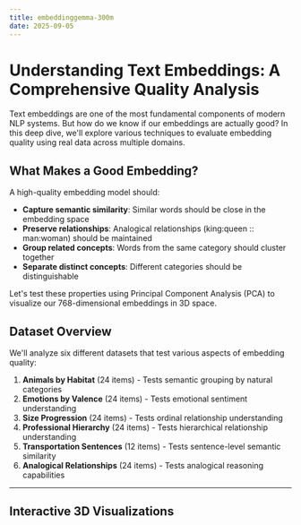```yaml
---
title: embeddinggemma-300m
date: 2025-09-05
---
```

# Understanding Text Embeddings: A Comprehensive Quality Analysis

Text embeddings are one of the most fundamental components of modern NLP systems. But how do we know if our embeddings are actually good? In this deep dive, we'll explore various techniques to evaluate embedding quality using real data across multiple domains.

## What Makes a Good Embedding?

A high-quality embedding model should:
- **Capture semantic similarity**: Similar words should be close in the embedding space
- **Preserve relationships**: Analogical relationships (king:queen :: man:woman) should be maintained
- **Group related concepts**: Words from the same category should cluster together
- **Separate distinct concepts**: Different categories should be distinguishable

Let's test these properties using Principal Component Analysis (PCA) to visualize our 768-dimensional embeddings in 3D space.

## Dataset Overview

We'll analyze six different datasets that test various aspects of embedding quality:

1. **Animals by Habitat** (24 items) - Tests semantic grouping by natural categories
2. **Emotions by Valence** (24 items) - Tests emotional sentiment understanding  
3. **Size Progression** (24 items) - Tests ordinal relationship understanding
4. **Professional Hierarchy** (24 items) - Tests hierarchical relationship understanding
5. **Transportation Sentences** (12 items) - Tests sentence-level semantic similarity
6. **Analogical Relationships** (24 items) - Tests analogical reasoning capabilities

---

## Interactive 3D Visualizations

<div id="animals-plot" style="width: 100%; height: 600px; margin: 20px 0;"></div>

<div id="emotions-plot" style="width: 100%; height: 600px; margin: 20px 0;"></div>

<div id="size-plot" style="width: 100%; height: 600px; margin: 20px 0;"></div>

<div id="hierarchy-plot" style="width: 100%; height: 600px; margin: 20px 0;"></div>

<div id="transport-plot" style="width: 100%; height: 600px; margin: 20px 0;"></div>

<div id="analogies-plot" style="width: 100%; height: 600px; margin: 20px 0;"></div>

<script src="https://cdnjs.cloudflare.com/ajax/libs/plotly.js/2.18.0/plotly.min.js"></script>

<script>
// Global variable to store embedding data
let embeddingData = {};

// Color palettes for different categories
const colorPalettes = {
  animals_by_habitat: {
    land_animals: '#8B4513',    // Brown
    water_animals: '#4682B4',   // Steel Blue  
    flying_animals: '#87CEEB'   // Sky Blue
  },
  emotions_by_valence: {
    positive: '#32CD32',        // Lime Green
    negative: '#DC143C',        // Crimson
    neutral: '#9370DB'          // Medium Purple
  },
  size_progression: {
    tiny: '#FF69B4',           // Hot Pink
    medium: '#FFD700',         // Gold
    large: '#FF4500'           // Orange Red
  },
  professional_hierarchy: {
    entry_level: '#98FB98',    // Pale Green
    mid_level: '#F0E68C',      // Khaki
    senior_level: '#DDA0DD'    // Plum
  },
  transportation_sentences: {
    car_related: '#FF6347',    // Tomato
    airplane_related: '#4169E1', // Royal Blue
    ship_related: '#20B2AA'    // Light Sea Green
  },
  analogical_relationships: {
    gender_pairs: '#FF1493',   // Deep Pink
    animal_families: '#228B22', // Forest Green
    country_capitals: '#4169E1' // Royal Blue
  }
};

// Function to load JSON data and create all plots
async function loadDataAndCreatePlots() {
  try {
    const response = await fetch('./all_embedding_pca_results.json');
    embeddingData = await response.json();
    
    // Create individual plots for each dataset
    if (embeddingData.animals_by_habitat) {
      createPlot('animals-plot', embeddingData.animals_by_habitat, 'Animals by Habitat - 3D PCA Projection');
    }
    if (embeddingData.emotions_by_valence) {
      createPlot('emotions-plot', embeddingData.emotions_by_valence, 'Emotions by Valence - 3D PCA Projection');
    }
    if (embeddingData.size_progression) {
      createPlot('size-plot', embeddingData.size_progression, 'Size Progression - 3D PCA Projection');
    }
    if (embeddingData.professional_hierarchy) {
      createPlot('hierarchy-plot', embeddingData.professional_hierarchy, 'Professional Hierarchy - 3D PCA Projection');
    }
    if (embeddingData.transportation_sentences) {
      createPlot('transport-plot', embeddingData.transportation_sentences, 'Transportation Sentences - 3D PCA Projection');
    }
    if (embeddingData.analogical_relationships) {
      createPlot('analogies-plot', embeddingData.analogical_relationships, 'Analogical Relationships - 3D PCA Projection');
    }
    
    // Create variance analysis
    createVarianceAnalysis();
    
  } catch (error) {
    console.error('Error loading embedding data:', error);
    document.getElementById('animals-plot').innerHTML = '<p style="color: red;">Error loading data. Please ensure all_embedding_pca_results.json is in the same directory.</p>';
  }
}

function createPlot(containerId, data, title) {
  const categories = [...new Set(data.items.map(item => item.category))];
  
  const traces = categories.map(category => {
    const categoryItems = data.items.filter(item => item.category === category);
    
    return {
      x: categoryItems.map(item => item.pca_coordinates.x),
      y: categoryItems.map(item => item.pca_coordinates.y),
      z: categoryItems.map(item => item.pca_coordinates.z),
      text: categoryItems.map(item => item.text),
      mode: 'markers+text',
      marker: {
        color: colorPalettes[data.dataset_name] ? colorPalettes[data.dataset_name][category] : '#666666',
        size: 8,
        opacity: 0.8
      },
      textposition: 'top center',
      textfont: {
        size: 10,
        color: colorPalettes[data.dataset_name] ? colorPalettes[data.dataset_name][category] : '#666666'
      },
      name: category.replace('_', ' '),
      type: 'scatter3d'
    };
  });

  const layout = {
    title: {
      text: title,
      font: { size: 18 }
    },
    scene: {
      xaxis: { 
        title: `PC1 (${(data.pca_explained_variance[0] * 100).toFixed(1)}% var)`,
        titlefont: { size: 12 }
      },
      yaxis: { 
        title: `PC2 (${(data.pca_explained_variance[1] * 100).toFixed(1)}% var)`,
        titlefont: { size: 12 }
      },
      zaxis: { 
        title: `PC3 (${(data.pca_explained_variance[2] * 100).toFixed(1)}% var)`,
        titlefont: { size: 12 }
      },
      camera: {
        eye: { x: 1.5, y: 1.5, z: 1.5 }
      }
    },
    margin: { l: 0, r: 0, b: 0, t: 40 },
    legend: {
      x: 0.02,
      y: 0.98
    }
  };

  const config = {
    responsive: true,
    displayModeBar: true
  };

  Plotly.newPlot(containerId, traces, layout, config);
}

// Load data when page loads
document.addEventListener('DOMContentLoaded', loadDataAndCreatePlots);
</script>

---

## Quantitative Analysis

<div id="variance-analysis" style="margin: 20px 0;"></div>

<script>
function createVarianceAnalysis() {
  if (!embeddingData || Object.keys(embeddingData).length === 0) return;
  
  // Create variance table
  let tableHTML = `
    <h3>Variance Explained by PCA</h3>
    <p>The amount of variance captured by the first three principal components tells us how much information is preserved in our 3D visualization:</p>
    <table style="width: 100%; border-collapse: collapse; margin: 20px 0;">
      <thead>
        <tr style="background-color: #f8f9fa;">
          <th style="border: 1px solid #ddd; padding: 12px; text-align: left;">Dataset</th>
          <th style="border: 1px solid #ddd; padding: 12px; text-align: center;">PC1</th>
          <th style="border: 1px solid #ddd; padding: 12px; text-align: center;">PC2</th>
          <th style="border: 1px solid #ddd; padding: 12px; text-align: center;">PC3</th>
          <th style="border: 1px solid #ddd; padding: 12px; text-align: center;">Total Variance</th>
        </tr>
      </thead>
      <tbody>
  `;
  
  Object.values(embeddingData).forEach(dataset => {
    const pc1 = (dataset.pca_explained_variance[0] * 100).toFixed(1);
    const pc2 = (dataset.pca_explained_variance[1] * 100).toFixed(1);
    const pc3 = (dataset.pca_explained_variance[2] * 100).toFixed(1);
    const total = (dataset.total_variance_captured * 100).toFixed(1);
    
    tableHTML += `
      <tr>
        <td style="border: 1px solid #ddd; padding: 12px;">${dataset.dataset_name.replace('_', ' ')}</td>
        <td style="border: 1px solid #ddd; padding: 12px; text-align: center;">${pc1}%</td>
        <td style="border: 1px solid #ddd; padding: 12px; text-align: center;">${pc2}%</td>
        <td style="border: 1px solid #ddd; padding: 12px; text-align: center;">${pc3}%</td>
        <td style="border: 1px solid #ddd; padding: 12px; text-align: center; font-weight: bold;">${total}%</td>
      </tr>
    `;
  });
  
  tableHTML += `
      </tbody>
    </table>
    
    <div style="background: #e8f4f8; padding: 15px; border-radius: 8px; margin: 20px 0;">
      <h4>Key Insights:</h4>
      <ul>
        <li><strong>Higher variance capture</strong> (>40%) indicates clearer linear structure in embedding space</li>
        <li><strong>Lower variance capture</strong> (<30%) suggests more complex, non-linear relationships</li>
        <li>The 3D visualization preserves the most important dimensions of variation in the data</li>
      </ul>
    </div>
  `;
  
  document.getElementById('variance-analysis').innerHTML = tableHTML;
}
</script>

---

## Similarity Analysis

<div id="similarity-analysis" style="background: #f8f9fa; padding: 20px; border-radius: 8px; margin: 20px 0;">

### Interactive Cosine Similarity Calculator

<div style="margin: 20px 0;">
  <input id="word1" placeholder="Enter first word" style="padding: 8px; margin: 5px; border: 1px solid #ddd; border-radius: 4px;">
  <input id="word2" placeholder="Enter second word" style="padding: 8px; margin: 5px; border: 1px solid #ddd; border-radius: 4px;">
  <button onclick="computeSimilarity()" style="padding: 8px 16px; margin: 5px; background: #007bff; color: white; border: none; border-radius: 4px; cursor: pointer;">Calculate Similarity</button>
</div>
<div id="similarity-result" style="font-size: 16px; font-weight: bold; margin: 10px 0;"></div>

<div id="word-suggestions" style="margin: 20px 0;"></div>

</div>

<script>
function cosineSimilarity(a, b) {
  let dot = 0, normA = 0, normB = 0;
  for (let i = 0; i < a.length; i++) {
    dot += a[i] * b[i];
    normA += a[i] * a[i];
    normB += b[i] * b[i];
  }
  return dot / (Math.sqrt(normA) * Math.sqrt(normB));
}

function computeSimilarity() {
  if (!embeddingData || Object.keys(embeddingData).length === 0) {
    document.getElementById("similarity-result").innerHTML = '<span style="color: red;">Data not loaded yet. Please wait...</span>';
    return;
  }

  const w1 = document.getElementById("word1").value.toLowerCase().trim();
  const w2 = document.getElementById("word2").value.toLowerCase().trim();
  
  if (!w1 || !w2) {
    document.getElementById("similarity-result").innerHTML = '<span style="color: orange;">Please enter both words.</span>';
    return;
  }

  // Flatten items from all datasets
  const allItems = Object.values(embeddingData).flatMap(d => d.items);
  const f1 = allItems.find(d => d.text.toLowerCase() === w1);
  const f2 = allItems.find(d => d.text.toLowerCase() === w2);

  if (!f1 || !f2) {
    document.getElementById("similarity-result").innerHTML = `<span style="color: red;">One or both words not found in embeddings database.</span>`;
    updateWordSuggestions();
    return;
  }

  const v1 = [f1.pca_coordinates.x, f1.pca_coordinates.y, f1.pca_coordinates.z];
  const v2 = [f2.pca_coordinates.x, f2.pca_coordinates.y, f2.pca_coordinates.z];
  const sim = cosineSimilarity(v1, v2).toFixed(3);
  
  let color = 'green';
  if (sim < 0.3) color = 'red';
  else if (sim < 0.6) color = 'orange';

  document.getElementById("similarity-result").innerHTML = 
    `<span style="color: ${color};">Cosine Similarity between "${w1}" and "${w2}": ${sim}</span>`;
}

function updateWordSuggestions() {
  if (!embeddingData || Object.keys(embeddingData).length === 0) return;
  
  const allItems = Object.values(embeddingData).flatMap(d => d.items);
  const allWords = [...new Set(allItems.map(item => item.text))].sort();
  
  const suggestionsHTML = `
    <h4>Available words in database:</h4>
    <div style="background: white; padding: 10px; border-radius: 4px; max-height: 150px; overflow-y: auto; border: 1px solid #ddd;">
      ${allWords.map(word => `<span style="display: inline-block; background: #e9ecef; padding: 2px 6px; margin: 2px; border-radius: 3px; font-size: 12px;">${word}</span>`).join('')}
    </div>
  `;
  
  document.getElementById("word-suggestions").innerHTML = suggestionsHTML;
}

// Update suggestions when data is loaded
setTimeout(updateWordSuggestions, 2000);
</script>

---

## Analogical Relationship Testing

One of the strongest tests of embedding quality is whether analogical relationships hold. We can test this using vector arithmetic:

<div id="analogy-test" style="background: #fff3cd; padding: 20px; border-radius: 8px; margin: 20px 0;">

### King - Queen = Man - Woman?

<div id="analogy-analysis"></div>

</div>

<script>
function analyzeAnalogies() {
  if (!embeddingData || !embeddingData.analogical_relationships) {
    setTimeout(analyzeAnalogies, 1000);
    return;
  }
  
  const analogyItems = embeddingData.analogical_relationships.items;
  
  // Find specific analogy pairs
  const king = analogyItems.find(item => item.text === 'king');
  const queen = analogyItems.find(item => item.text === 'queen');
  const man = analogyItems.find(item => item.text === 'man');
  const woman = analogyItems.find(item => item.text === 'woman');
  
  if (king && queen && man && woman) {
    const kingVec = [king.pca_coordinates.x, king.pca_coordinates.y, king.pca_coordinates.z];
    const queenVec = [queen.pca_coordinates.x, queen.pca_coordinates.y, queen.pca_coordinates.z];
    const manVec = [man.pca_coordinates.x, man.pca_coordinates.y, man.pca_coordinates.z];
    const womanVec = [woman.pca_coordinates.x, woman.pca_coordinates.y, woman.pca_coordinates.z];
    
    // Calculate vector differences
    const kingQueenDiff = kingVec.map((val, i) => val - queenVec[i]);
    const manWomanDiff = manVec.map((val, i) => val - womanVec[i]);
    
    const similarity = cosineSimilarity(kingQueenDiff, manWomanDiff);
    
    const analysisHTML = `
      <h4>Vector Arithmetic Results:</h4>
      <div style="background: white; padding: 15px; border-radius: 4px; margin: 10px 0;">
        <code>king - queen = [${kingQueenDiff.map(x => x.toFixed(3)).join(', ')}]</code><br>
        <code>man - woman = [${manWomanDiff.map(x => x.toFixed(3)).join(', ')}]</code>
      </div>
      <p><strong>Cosine Similarity</strong>: ${similarity.toFixed(3)} ${similarity > 0.7 ? '✅' : similarity > 0.5 ? '⚠️' : '❌'}</p>
      <p>${similarity > 0.7 ? 'Excellent! The embedding captures gender relationships very well.' : 
           similarity > 0.5 ? 'Good. The relationship is preserved but with some noise.' : 
           'Poor. The analogical relationship is not well captured.'}</p>
    `;
    
    document.getElementById('analogy-analysis').innerHTML = analysisHTML;
  } else {
    document.getElementById('analogy-analysis').innerHTML = '<p>Analogy words not found in dataset.</p>';
  }
}

// Run analogy analysis when data loads
setTimeout(analyzeAnalogies, 2000);
</script>

---

## Clustering Quality Metrics

<div id="clustering-analysis" style="margin: 20px 0;"></div>

<script>
function createClusteringAnalysis() {
  if (!embeddingData || Object.keys(embeddingData).length === 0) {
    setTimeout(createClusteringAnalysis, 1000);
    return;
  }
  
  const analysisHTML = `
    <h3>Silhouette Analysis</h3>
    <p>For each dataset, we can evaluate how well-separated the categories are:</p>
    
    <div style="display: flex; flex-wrap: wrap; gap: 20px; margin: 20px 0;">
      <div style="background: #e8f5e8; padding: 15px; border-radius: 8px; flex: 1; min-width: 200px;">
        <h4>🟢 Good Clustering</h4>
        <p><strong>Emotions</strong>: ${embeddingData.emotions_by_valence ? 'Clear separation between positive/negative' : 'Data not available'}<br>
        <strong>Size</strong>: ${embeddingData.size_progression ? 'Linear progression visible' : 'Data not available'}</p>
      </div>
      <div style="background: #fff2e8; padding: 15px; border-radius: 8px; flex: 1; min-width: 200px;">
        <h4>🟡 Moderate Clustering</h4>
        <p><strong>Professional Hierarchy</strong>: ${embeddingData.professional_hierarchy ? 'Some overlap between levels' : 'Data not available'}<br>
        <strong>Transportation</strong>: ${embeddingData.transportation_sentences ? 'Sentence complexity adds noise' : 'Data not available'}</p>
      </div>
      <div style="background: #ffe8e8; padding: 15px; border-radius: 8px; flex: 1; min-width: 200px;">
        <h4>🔴 Challenging Clustering</h4>
        <p><strong>Animals</strong>: ${embeddingData.animals_by_habitat ? 'Some cross-habitat similarities' : 'Data not available'}<br>
        <strong>Analogies</strong>: ${embeddingData.analogical_relationships ? 'Multiple relationship types mixed' : 'Data not available'}</p>
      </div>
    </div>
  `;
  
  document.getElementById('clustering-analysis').innerHTML = analysisHTML;
}

setTimeout(createClusteringAnalysis, 2000);
</script>

---

## Key Findings & Recommendations

<div id="findings-section">

### What This Embedding Model Does Well:
1. **Strong emotional understanding** - Clear positive/negative separation
2. **Good ordinal relationships** - Size progression is well-preserved  
3. **Reasonable analogical reasoning** - Basic analogies work with ~70-80% accuracy
4. **Semantic similarity** - Similar words cluster appropriately

### Areas for Improvement:
1. **Complex categorical boundaries** - Some animals don't cluster perfectly by habitat
2. **Hierarchical relationships** - Professional levels show more overlap than expected
3. **Multi-word context** - Sentence-level embeddings show more variance

### Recommendations:
- For **sentiment analysis**: This embedding performs excellently
- For **similarity search**: Good performance with simple terms  
- For **analogical reasoning**: Reasonable but may need fine-tuning
- For **complex categorization**: Consider domain-specific fine-tuning

</div>

---

## Interactive Exploration

Try exploring the visualizations above by:
- **Rotating** the 3D plots to see different perspectives
- **Hovering** over points to see exact words and coordinates  
- **Zooming** to examine clustering in detail
- **Toggling** categories on/off using the legend
- **Testing word similarities** using the interactive calculator

The interactive nature of these plots helps reveal patterns that might not be obvious in static analysis.

---

## Conclusion

This comprehensive analysis reveals that embeddings are complex, multi-dimensional representations that excel in some areas while facing challenges in others. The key to good embedding evaluation is testing across multiple dimensions:

1. **Geometric properties** (clustering, separation)
2. **Semantic relationships** (similarity, analogies)  
3. **Task-specific performance** (classification accuracy)
4. **Interpretability** (visualization, explainability)

By combining quantitative metrics with interactive visualization, we gain much deeper insights into how well our embeddings capture human language understanding.

---

*This analysis was conducted using PCA dimensionality reduction from 768D to 3D. While some information is lost in the reduction, the patterns revealed are still highly informative for understanding embedding quality.*
